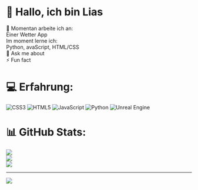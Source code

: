 # 💫 Hallo, ich bin Lias
🔭 Momentan arbeite ich an:<br>
Einer Wetter App<br>
Im moment lerne ich:<br>
Python, avaScript, HTML/CSS<br>
💬 Ask me about<br>
⚡ Fun fact
<br>

# 💻 Erfahrung:
![CSS3](https://img.shields.io/badge/css3-%231572B6.svg?style=for-the-badge&logo=css3&logoColor=white) ![HTML5](https://img.shields.io/badge/html5-%23E34F26.svg?style=for-the-badge&logo=html5&logoColor=white) ![JavaScript](https://img.shields.io/badge/javascript-%23323330.svg?style=for-the-badge&logo=javascript&logoColor=%23F7DF1E) ![Python](https://img.shields.io/badge/python-3670A0?style=for-the-badge&logo=python&logoColor=ffdd54) ![Unreal Engine](https://img.shields.io/badge/unrealengine-%23313131.svg?style=for-the-badge&logo=unrealengine&logoColor=white)
# 📊 GitHub Stats:
![](https://github-readme-stats.vercel.app/api?username=Lias-Albiez&theme=merko&hide_border=false&include_all_commits=false&count_private=false)<br/>
![](https://nirzak-streak-stats.vercel.app/?user=Lias-Albiez&theme=merko&hide_border=false)<br/>
![](https://github-readme-stats.vercel.app/api/top-langs/?username=Lias-Albiez&theme=merko&hide_border=false&include_all_commits=false&count_private=false&layout=compact)

---
[![](https://visitcount.itsvg.in/api?id=Lias-Albiez&icon=0&color=0)](https://visitcount.itsvg.in)

<!-- Proudly created with GPRM ( https://gprm.itsvg.in ) -->
